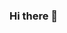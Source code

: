 ### Hi there 👋

<!--
**ras3545/ras3545** is a ✨ _special_ ✨ repository because its `README.md` (this file) appears on your GitHub profile.

Here are some ideas to get you started:

- 🔭 I’m currently working on developing good knowledge in software development...
- 🌱 I’m currently learning Java, SQL, HTML, CSS and Javascript...
- 👯 I’m looking to collaborate on anything that is software or theology...
- 🤔 I’m looking for help with learning Javascript...
- 💬 Ask me about anything related to arminian, calvin and orthodox theology...
- ⚡ Fun fact: I love theology and sosteriology...
-->
